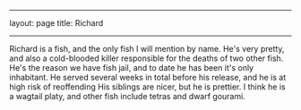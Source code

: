 ___
layout: page
title: Richard
___
Richard is a fish, and the only fish I will mention by name.
He's very pretty, and also a cold-blooded killer responsible for the deaths of two other fish.
He's the reason we have fish jail, and to date he has been it's only inhabitant. He served several weeks in total before his release, and he is at high risk of reoffending
His siblings are nicer, but he is prettier.
I think he is a wagtail platy, and other fish include tetras and dwarf gourami.
